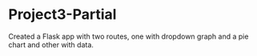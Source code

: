 # Project3-Partial

Created a Flask app with two routes, one with dropdown graph and a pie chart and other with data.
